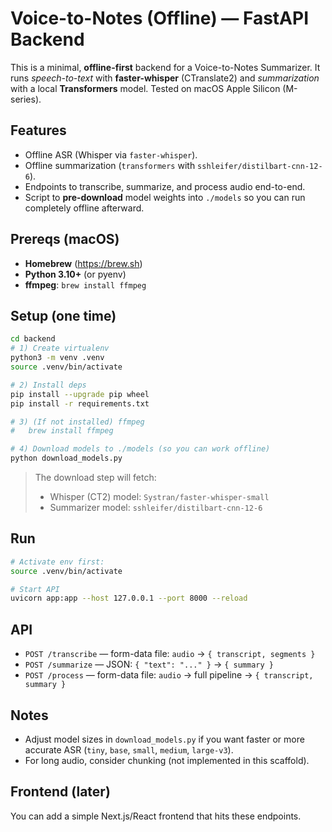 # Voice-to-Notes (Offline) — FastAPI Backend

This is a minimal, **offline-first** backend for a Voice-to-Notes Summarizer.
It runs *speech-to-text* with **faster-whisper** (CTranslate2) and *summarization* with a local **Transformers** model.
Tested on macOS Apple Silicon (M-series).

## Features
- Offline ASR (Whisper via `faster-whisper`).
- Offline summarization (`transformers` with `sshleifer/distilbart-cnn-12-6`).
- Endpoints to transcribe, summarize, and process audio end-to-end.
- Script to **pre-download** model weights into `./models` so you can run completely offline afterward.

## Prereqs (macOS)
- **Homebrew** (https://brew.sh)
- **Python 3.10+** (or pyenv)
- **ffmpeg**: `brew install ffmpeg`

## Setup (one time)
```bash
cd backend
# 1) Create virtualenv
python3 -m venv .venv
source .venv/bin/activate

# 2) Install deps
pip install --upgrade pip wheel
pip install -r requirements.txt

# 3) (If not installed) ffmpeg
#   brew install ffmpeg

# 4) Download models to ./models (so you can work offline)
python download_models.py
```

> The download step will fetch:  
> - Whisper (CT2) model: `Systran/faster-whisper-small`  
> - Summarizer model: `sshleifer/distilbart-cnn-12-6`

## Run
```bash
# Activate env first:
source .venv/bin/activate

# Start API
uvicorn app:app --host 127.0.0.1 --port 8000 --reload
```

## API
- `POST /transcribe` — form-data file: `audio` → `{ transcript, segments }`
- `POST /summarize` — JSON: `{ "text": "..." }` → `{ summary }`
- `POST /process` — form-data file: `audio` → full pipeline → `{ transcript, summary }`

## Notes
- Adjust model sizes in `download_models.py` if you want faster or more accurate ASR (`tiny`, `base`, `small`, `medium`, `large-v3`).
- For long audio, consider chunking (not implemented in this scaffold).

## Frontend (later)
You can add a simple Next.js/React frontend that hits these endpoints.
